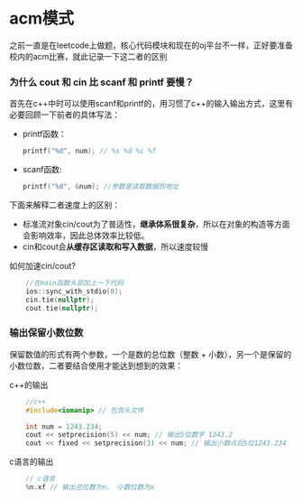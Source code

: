 # acm模式
之前一直是在leetcode上做题，核心代码模块和现在的oj平台不一样，正好要准备校内的acm比赛，就此记录一下这二者的区别



### 为什么 cout 和 cin 比 scanf 和 printf 要慢？

首先在c++中时可以使用scanf和printf的，用习惯了c++的输入输出方式，这里有必要回顾一下前者的具体写法： 

* printf函数： 
  ~~~c++
  printf("%d", num); // %s %d %c %f
  ~~~ 
* scanf函数:
  ~~~c++
  printf("%d", &num); //参数是读取数据的地址
  ~~~ 

下面来解释二者速度上的区别：   
* 标准流对象cin/cout为了普适性，**继承体系很复杂**，所以在对象的构造等方面会影响效率，因此总体效率比较低。
* cin和cout会**从缓存区读取和写入数据**，所以速度较慢

如何加速cin/cout?   


~~~c++
    //在main函数头部加上一下代码
    ios::sync_with_stdio(0);
    cin.tie(nullptr);
    cout.tie(nullptr);
~~~

### 输出保留小数位数

保留数值的形式有两个参数，一个是数的总位数（整数 + 小数），另一个是保留的小数位数，二者要结合使用才能达到想到的效果：

c++的输出
~~~c++
    //c++
    #include<iomanip> // 包含头文件

    int num = 1243.234;
    cout << setprecision(5) << num; // 输出5位数字 1243.2
    cout << fixed << setprecision(3) << num; // 输出小数点后5位1243.234

~~~   

c语言的输出
~~~c
    // c语言
    %n.xf // 输出总位数为n， 小数位数为x

~~~